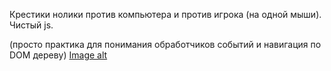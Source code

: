 Крестики нолики против компьютера и против игрока (на одной мыши). Чистый js.

(просто практика для понимания обработчиков событий и навигация по DOM дереву)
[Image alt](file:///C:/Users/123/Desktop/23c3dfa6cbaa5c951ccbcf85fdd55774.png)
